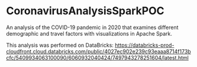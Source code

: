 # CoronavirusAnalysisSparkPOC
An analysis of the COVID-19 pandemic in 2020 that examines different demographic and travel factors with visualizations in Apache Spark.

This analysis was performed on DataBricks: https://databricks-prod-cloudfront.cloud.databricks.com/public/4027ec902e239c93eaaa8714f173bcfc/5409934063100090/6060932040424/7497943278251604/latest.html

